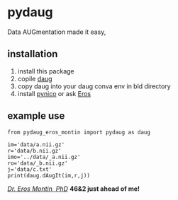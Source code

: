 # pydaug
Data AUGmentation made it easy,

## installation
1. install this package
1. copile [daug](https://www.githu.com/erosmontin/pynico)
1. copy daug into your daug conva env in bld directory
1. install [pynico](https://www.githu.com/erosmontin/pynico) or ask [Eros](eros.montin@gmail.com)

## example use
```
from pydaug_eros_montin import pydaug as daug

im='data/a.nii.gz'
r='data/b.nii.gz'
imo='../data/_a.nii.gz'
ro='data/_b.nii.gz'
j='data/c.txt'
print(daug.dAugIt(im,r,j))
```


[*Dr. Eros Montin, PhD*](http://me.biodimensional.com)
**46&2 just ahead of me!**

